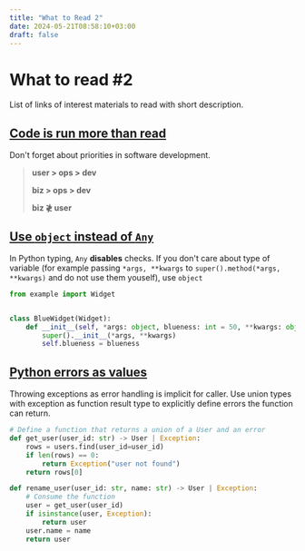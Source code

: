 ```yaml
---
title: "What to Read 2"
date: 2024-05-21T08:58:10+03:00
draft: false
---
```


# What to read #2
List of links of interest materials to read with short description.


## [Code is run more than read](https://olano.dev/blog/code-is-run-more-than-read)
Don't forget about priorities in software development.

> **user > ops > dev**
>
> **biz > ops > dev**
>
> **biz ≹ user**

## [Use `object` instead of `Any`](https://adamj.eu/tech/2021/05/07/python-type-hints-use-object-instead-of-any/)
In Python typing, `Any` **disables** checks. If you don't care about type of variable (for example passing `*args, **kwargs` to `super().method(*args, **kwargs)` and do not use them youself), use `object`

```python
from example import Widget


class BlueWidget(Widget):
    def __init__(self, *args: object, blueness: int = 50, **kwargs: object) -> None:
        super().__init__(*args, **kwargs)
        self.blueness = blueness
```

## [Python errors as values](https://www.inngest.com/blog/python-errors-as-values)
Throwing exceptions as error handling is implicit for caller. Use union types with exception as function result type to explicitly define errors the function can return.

```python
# Define a function that returns a union of a User and an error
def get_user(user_id: str) -> User | Exception:
    rows = users.find(user_id=user_id)
    if len(rows) == 0:
        return Exception("user not found")
    return rows[0]

def rename_user(user_id: str, name: str) -> User | Exception:
    # Consume the function
    user = get_user(user_id)
    if isinstance(user, Exception):
        return user
    user.name = name
    return user
```